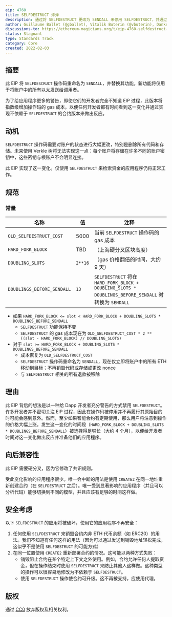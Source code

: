 ```yaml
---
eip: 4760
title: SELFDESTRUCT 炸弹
description: 通过将 SELFDESTRUCT 更改为 SENDALL 来停用 SELFDESTRUCT，并通过指数级 gas 成本增加的阶段来实现这一点。
author: Guillaume Ballet (@gballet), Vitalik Buterin (@vbuterin), Dankrad Feist (@dankrad)
discussions-to: https://ethereum-magicians.org/t/eip-4760-selfdestruct-bomb/8713
status: Stagnant
type: Standards Track
category: Core
created: 2022-02-03
---
```

## 摘要

此 EIP 将 `SELFDESCRUCT` 操作码重命名为 `SENDALL`，并替换其功能。新功能将仅用于将账户中的所有以太发送给调用者。

为了给应用程序更多的警告，即使它们的开发者完全不知道 EIP 过程，此版本将指数级增加操作码的 gas 成本，以便任何开发者都有时间看到这一变化并通过实现不依赖于 `SELFDESTRUCT` 的合约版本来做出反应。

## 动机

`SELFDESTRUCT` 操作码需要对账户的状态进行大幅更改，特别是删除所有代码和存储。未来使用 Verkle 树将无法实现这一点：每个账户将存储在许多不同的账户密钥中，这些密钥与根账户不会明显连接。

此 EIP 实现了这一变化。仅使用 `SELFDESTRUCT` 来检索资金的应用程序仍将正常工作。

## 规范

### 常量

| 名称 | 值 | 注释 |
|------|-------|---------|
| `OLD_SELFDESTRUCT_COST` | 5000 | 当前 `SELFDESTRUCT` 操作码的 gas 成本 |
| `HARD_FORK_BLOCK` | TBD | （上海硬分叉区块高度） |
| `DOUBLING_SLOTS` | `2**16` | （gas 价格翻倍的时间，大约 9 天） |
| `DOUBLINGS_BEFORE_SENDALL` | `13` | `SELFDESTRUCT` 将在 `HARD_FORK_BLOCK + DOUBLING_SLOTS * DOUBLINGS_BEFORE_SENDALL` 时转换为 `SENDALL` |

 * 如果 `HARD_FORK_BLOCK <= slot < HARD_FORK_BLOCK + DOUBLING_SLOTS * DOUBLINGS_BEFORE_SENDALL`
     * `SELFDESTRUCT` 功能保持不变
     * `SELFDESTRUCT` 的 gas 成本现在为 `OLD_SELFDESTRUCT_COST * 2 ** ((slot - HARD_FORK_BLOCK) // DOUBLING_SLOTS)`
 * 对于 `slot >= HARD_FORK_BLOCK + DOUBLING_SLOTS * DOUBLINGS_BEFORE_SENDALL`
     * 成本恢复为 `OLD_SELFDESTRUCT_COST`
     * `SELFDESTRUCT` 操作码重命名为 `SENDALL`，现在仅立即将账户中的所有 ETH 移动到目标；不再销毁代码或存储或更改 nonce
     * 与 `SELFDESTRUCT` 相关的所有退款被移除

## 理由

此 EIP 背后的想法是以一种给 Dapp 开发者充分警告的方式禁用 `SELFDESTRUCT`。许多开发者并不密切关注 EIP 过程，因此在操作码被停用并不再履行其原始目的时可能会感到意外。然而，至少如果智能合约有定期使用，那么用户将注意到操作的价格大幅上涨。发生这一变化的时间段（`HARD_FORK_BLOCK + DOUBLING_SLOTS * DOUBLINGS_BEFORE_SENDALL`）被选择得足够长（大约 4 个月），以便给开发者时间对这一变化做出反应并准备他们的应用程序。

## 向后兼容性

此 EIP 需要硬分叉，因为它修改了共识规则。

受此变化影响的应用程序很少。唯一会中断的用法是使用 `CREATE2` 在同一地址重新创建合约（在 `SELFDESTRUCT` 之后）。唯一受到显著影响的应用程序（并且可以分析代码）能够切换到不同的模型，并且应该有足够的时间这样做。

## 安全考虑

以下 `SELFDESTRUCT` 的应用将被破坏，使用它的应用程序不再安全：
1. 任何使用 `SELFDESTRUCT` 来销毁合约内非 ETH 代币余额（如 ERC20）的用法。我们不知道有任何这样的用法（因为可以通过发送到销毁地址轻松完成，这似乎不是使用 `SELFDESTRUCT` 的可能方式）
2. 在同一位置使用 `CREATE2` 重新部署合约的情况。这可能以两种方式失败：
    - 销毁阻止合约在某个特定上下文之外使用。例如，合约允许任何人提取资金，但在操作结束时使用 `SELFDESTRUCT` 来防止其他人这样做。这种类型的操作可以很容易地修改为不依赖于 `SELFDESTRUCT`。
    - 使用 `SELFDESTRUCT` 操作使合约可升级。这不再被支持，应使用代理。

## 版权

通过 [CC0](../LICENSE.md) 放弃版权及相关权利。